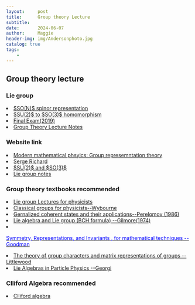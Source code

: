 ```yaml
---
layout:     post
title:      Group theory Lecture
subtitle:   
date:       2024-06-07
author:     Maggie
header-img: img/Andersonphoto.jpg
catalog: true
tags:
    - 
---
```



## Group theory lecture

### Lie group 


<li>
<a href="https://maggiexheuw.github.io/Group/King-Group_Theory_Lectures_Day_2.pdf">
$SO(N)$ spinor representation 
</a></li>

<li>
<a href="https://maggiexheuw.github.io/Group/SML_Tom_Yesui.pdf">
$SU(2)$ to $SO(3)$ homomorphism
</a></li>


<li>
<a href="https://maggiexheuw.github.io/Group/GroupTheory_Final219(1).pdf">
Final Exam(2019)
</a></li>

<li>
<a href="https://maggiexheuw.github.io/Group/GNotes (1).pdf">
Group Theory Lecture Notes
</a></li>


### Website link

<li><a href="http://mf23.web.rice.edu/"> 
Modern mathematical phsyics: Group represemntation theory
</a></li>

<li><a href="https://www.math.nagoya-u.ac.jp/~richard/"> 
Serge Richard
</a></li>

<li><a href="https://qchu.wordpress.com/2011/02/05/so3-and-su2/"> 
$SU(2)$ and $SO(3)$ 
</a></li>



<li><a href="http://quantum.phys.unm.edu/523-18/"> 
Lie group notes
</a></li>

### Group theory textbooks recommended 

<li>
<a href="https://maggiexheuw.github.io/pdf/(Lecture Notes in Physics) Francesco Iachello - Lie Algebras and Applications-Springer (2010).pdf">
Lie group Lectures for physicists
</a></li>


<li>
<a href="https://maggiexheuw.github.io/pdf/Brian G. Wybourne - Classical Groups for Physicists-John Wiley & Sons Inc (1974).djvu">
Classical groups for physicists--Wybourne
</a></li>

<li>
<a href="https://maggiexheuw.github.io/pdf/Pero.pdf">
Gernalized coherent states and their applications--Perelomov (1986)  
</a></li>

<li>
<a href="https://maggiexheuw.github.io/pdf/Gilmore.djvu">
Lie algebra and Lie group (BCH formula) --Gilmore(1974)
</a></li>



<li>
<a href="https://maggiexheuw.github.io/pdf/symmetry.pdf">
<p style="color:blue;">Symmetry, Representations,
and Invariants , for mathematical techniques -- Goodman </p>
</a>
</li>


<li>
<a href="https://maggiexheuw.github.io/pdf2/The theory of group characters and matrix representations of groups (Dudley E. Littlewood) (Z-Library).djvu">
The theory of group characters and matrix representations of groups --Littlewood 
</a>
</li>

<li>
<a href="https://maggiexheuw.github.io/Group/Lie Algebras in Particle Ph_ (Z-Library).pdf">
Lie Algebras in Particle Physics --Georgi
</a>
</li>




### Clliford Algebra recommended


<li>
<a href="https://maggiexheuw.github.io/pdf/
clifford.pdf">
Clliford algebra 
</a></li>
